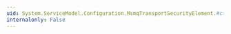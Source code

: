 ```yaml
---
uid: System.ServiceModel.Configuration.MsmqTransportSecurityElement.#ctor
internalonly: False
---
```

